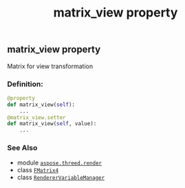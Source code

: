 ﻿---
title: matrix_view property
second_title: Aspose.3D for Python via .NET API References
description: 
type: docs
weight: 70
url: /aspose.threed.render/renderervariablemanager/matrix_view/
is_root: false
---

## matrix_view property


Matrix for view transformation
### Definition:
```python
@property
def matrix_view(self):
    ...
@matrix_view.setter
def matrix_view(self, value):
    ...
```

### See Also
* module [`aspose.threed.render`](../../)
* class [`FMatrix4`](/3d/python-net/aspose.threed.utilities/fmatrix4)
* class [`RendererVariableManager`](/3d/python-net/aspose.threed.render/renderervariablemanager)
